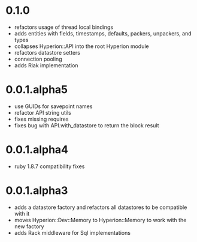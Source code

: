 # 0.1.0

* refactors usage of thread local bindings
* adds entities with fields, timestamps, defaults, packers, unpackers, and types
* collapses Hyperion::API into the root Hyperion module
* refactors datastore setters
* connection pooling
* adds Riak implementation

# 0.0.1.alpha5

* use GUIDs for savepoint names
* refactor API string utils
* fixes missing requires
* fixes bug with API.with_datastore to return the block result

# 0.0.1.alpha4

* ruby 1.8.7 compatibility fixes

# 0.0.1.alpha3

* adds a datastore factory and refactors all datastores to be compatible with it
* moves Hyperion::Dev::Memory to Hyperion::Memory to work with the new factory
* adds Rack middleware for Sql implementations
